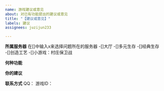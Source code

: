 ```yaml
---
name: 游戏建议或意见
about: 对已有功能提出的建议或意见
title: "【建议或意见】"
labels: 建议
assignees: juzijun233

---
```


**所属服务器**
在[]中输入x来选择问题所在的服务器
-[]大厅
-[]多元生存
-[]经典生存
-[]创造工艺
-[]小游戏：村庄保卫战

**何种功能**

**你的建议**

**联系方式**
QQ：
游戏ID：
